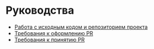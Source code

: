 # Руководства
- [Работа с исходным кодом и репозиторием проекта](https://github.com/abak-press/guides/tree/master/abak-flow#Работа-с-исходным-кодом-и-репозиторием-проекта)
- [Требования к оформлению PR](https://github.com/abak-press/guides/tree/master/code-review#Требования-к-оформлению-pr)
- [Требования к принятию PR](https://github.com/abak-press/guides/tree/master/code-review#Требования-к-принятию-pr)

